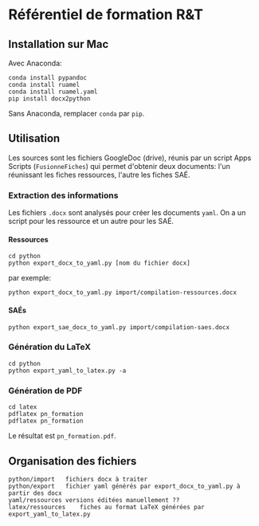 # Référentiel de formation R&T

## Installation sur Mac

Avec Anaconda:

    conda install pypandoc
    conda install ruamel
    conda install ruamel.yaml
    pip install docx2python

Sans Anaconda, remplacer `conda` par `pip`.

## Utilisation

Les sources sont les fichiers GoogleDoc (drive), réunis par un script Apps Scripts (`FusionneFiches`) qui permet d'obtenir deux documents: l'un réunissant les fiches ressources, l'autre les fiches SAÉ.

### Extraction des informations
Les fichiers `.docx` sont analysés pour créer les documents `yaml`. On a un script pour les ressource et un autre pour les SAÉ.

#### Ressources

    cd python
    python export_docx_to_yaml.py [nom du fichier docx]

par exemple:

    python export_docx_to_yaml.py import/compilation-ressources.docx

#### SAÉs

    python export_sae_docx_to_yaml.py import/compilation-saes.docx 


### Génération du LaTeX

    cd python
    python export_yaml_to_latex.py -a

### Génération de PDF

    cd latex
    pdflatex pn_formation
    pdflatex pn_formation

Le résultat est `pn_formation.pdf`.

## Organisation des fichiers

    python/import   fichiers docx à traiter
    python/export   fichier yaml générés par export_docx_to_yaml.py à partir des docx
    yaml/ressources versions éditées manuellement ??
    latex/ressources    fiches au format LaTeX générées par export_yaml_to_latex.py
